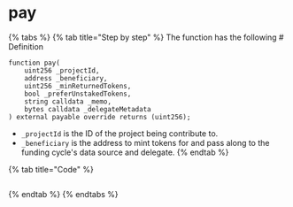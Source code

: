 # pay

{% tabs %}
{% tab title="Step by step" %}
The function has the following # Definition

```solidity
function pay(
    uint256 _projectId,
    address _beneficiary,
    uint256 _minReturnedTokens,
    bool _preferUnstakedTokens,
    string calldata _memo,
    bytes calldata _delegateMetadata
) external payable override returns (uint256);
```

* `_projectId` is the ID of the project being contribute to.
* `_beneficiary` is the address to mint tokens for and pass along to the funding cycle's data source and delegate.
{% endtab %}

{% tab title="Code" %}
```solidity
```
{% endtab %}
{% endtabs %}
